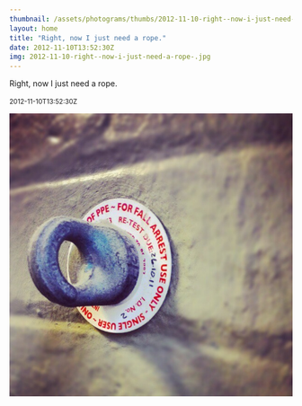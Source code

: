 ```yaml
---
thumbnail: /assets/photograms/thumbs/2012-11-10-right--now-i-just-need-a-rope-.jpg
layout: home
title: "Right, now I just need a rope."
date: 2012-11-10T13:52:30Z
img: 2012-11-10-right--now-i-just-need-a-rope-.jpg
---
```


Right, now I just need a rope.

<small>2012-11-10T13:52:30Z</small>

![Right, now I just need a rope.](2012-11-10-right--now-i-just-need-a-rope-.jpg)
